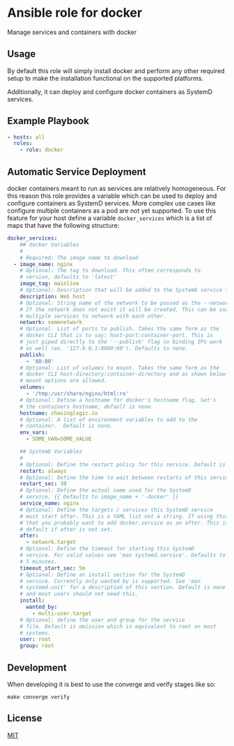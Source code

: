 Ansible role for docker
==================================

Manage services and containers with docker

Usage
-----

By default this role will simply install docker and perform any other required
setup to make the installation functional on the supported platforms. 

Additionally, it can deploy and configure docker containers as SystemD services.

Example Playbook
----------------

```yaml
- hosts: all
  roles:
    - role: docker
```


Automatic Service Deployment
----------------------------

docker containers meant to run as services are relatively
homogeneous. For this reason this role provides a variable which can
be used to deploy and configure containers as SystemD services. More
complex use cases like configure multiple containers as a pod are not
yet supported. To use this feature for your host define a variable
`docker_services` which is a list of maps that have the following
structure:

```yaml
docker_services:
    ## docker Variables
    #
    # Required: The image name to download
  - image_name: nginx
    # Optional: The tag to download. This often corresponds to
    # version, defaults to 'latest'
    image_tag: mainline
    # Optional: Description that will be added to the SystemD service file
    description: Web host
    # Optional: String name of the network to be passed as the --network flag.
    # If the network does not exist it will be created. This can be used to allow
    # multiple services to network with each other.
    network: somenetwork
    # Optional: List of ports to publish. Takes the same form as the
    # docker CLI that is to say: host-port:container-port. This is
    # just piped directly to the '--publish' flag so binding IPs work
    # as well (ex. '127.0.0.1:8080:80'). Defaults to none.
    publish:
      - '80:80'
    # Optional: List of volumes to mount. Takes the same form as the
    # docker CLI host-directory:container-directory and as shown below
    # mount options are allowed.
    volumes:
      - '/tmp:/usr/share/nginx/html:ro'
    # Optional: Define a hostname for docker's hostname flag. Set's
    # the containers hostname, default is none.
    hostname: chasinglogic.io
    # Optional: A list of environment variables to add to the
    # container.  Default is none.
    env_vars:
      - SOME_VAR=SOME_VALUE

    ## SystemD Variables
    #
    # Optional: Define the restart policy for this service. Default is always
    restart: always
    # Optional: Define the time to wait between restarts of this service in seconds. Default is 30
    restart_sec: 30
    # Optional: Define the actual name used for the SystemD
    # service. {{ Defaults to image_name + '-docker' }}
    service_name: nginx
    # Optional: Define the targets / services this SystemD service
    # must start after. This is a YAML list not a string. If using this note
    # that you probably want to add docker.service as an after. This is done by
    # default if after is not set.
    after:
      - network.target
    # Optional: Define the timeout for starting this SystemD
    # service. For valid values see 'man systemd.service'. Defaults to
    # 5 minutes.
    timeout_start_sec: 5m
    # Optional: Define an install section for the SystemD
    # service. Currently only wanted_by is supported. See 'man
    # systemd.unit' for a description of this section. Default is none
    # and most users should not need this.
    install:
      wanted_by:
        - multi-user.target
    # Optional: define the user and group for the service
    # file. Default is omission which is equivalent to root on most
    # systems.
    user: root
    group: root
```

Development
-----------

When developing it is best to use the converge and verify stages like so:

```
make converge verify
```



License
-------

[MIT](LICENSE)
